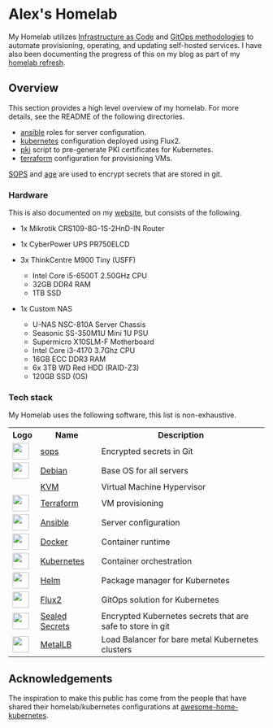 # Alex's Homelab

My Homelab utilizes [Infrastructure as Code](https://en.wikipedia.org/wiki/Infrastructure_as_code) and [GitOps methodologies](https://www.weave.works/blog/what-is-gitops-really) to automate provisioning, operating, and updating self-hosted services. I have also been documenting the progress of this on my blog as part of my [homelab refresh](https://alexgardner.id.au/blog/home-lab-refresh/).

## Overview

This section provides a high level overview of my homelab. For more details, see the README of the following directories.

- [ansible](ansible) roles for server configuration.
- [kubernetes](kubernetes) configuration deployed using Flux2.
- [pki](pki) script to pre-generate PKI certificates for Kubernetes.
- [terraform](terraform) configuration for provisioning VMs.

[SOPS](https://github.com/mozilla/sops) and [age](https://github.com/FiloSottile/age) are used to encrypt secrets that are stored in git.

### Hardware

This is also documented on my [website](https://alexgardner.id.au/homelab/), but consists of the following.

- 1x Mikrotik CRS109-8G-1S-2HnD-IN Router

- 1x CyberPower UPS PR750ELCD

- 3x ThinkCentre M900 Tiny (USFF)
  - Intel Core i5-6500T 2.50GHz CPU
  - 32GB DDR4 RAM
  - 1TB SSD

- 1x Custom NAS
  - U-NAS NSC-810A Server Chassis
  - Seasonic SS-350M1U Mini 1U PSU
  - Supermicro X10SLM-F Motherboard
  - Intel Core i3-4170 3.7Ghz CPU
  - 16GB ECC DDR3 RAM
  - 6x 3TB WD Red HDD (RAID-Z3)
  - 120GB SSD (OS)

### Tech stack

My Homelab uses the following software, this list is non-exhaustive.

<table>
  <tr>
    <th>Logo</th>
    <th>Name</th>
    <th>Description</th>
  </tr>
  <tr>
    <td><img width="32" src="https://avatars.githubusercontent.com/u/131524?s=200&v=4"></td>
    <td><a href="https://github.com/mozilla/sops">sops</a></td>
    <td>Encrypted secrets in Git</td>
  </tr>
  <tr>
    <td><img width="32" src="https://simpleicons.org/icons/debian.svg"></td>
    <td><a href="https://www.debian.org">Debian</a></td>
    <td>Base OS for all servers</td>
  </tr>
  <tr>
    <td></td>
    <td><a href="https://www.linux-kvm.org">KVM</a></td>
    <td>Virtual Machine Hypervisor</td>
  </tr>
  <tr>
    <td><img width="32" src="https://simpleicons.org/icons/terraform.svg"></td>
    <td><a href="https://www.terraform.io">Terraform</a></td>
    <td>VM provisioning</td>
  </tr>
  <tr>
    <td><img width="32" src="https://simpleicons.org/icons/ansible.svg"></td>
    <td><a href="https://www.ansible.com">Ansible</a></td>
    <td>Server configuration</td>
  </tr>
  <tr>
    <td><img width="32" src="https://simpleicons.org/icons/docker.svg"></td>
    <td><a href="https://www.docker.com">Docker</a></td>
    <td>Container runtime</td>
  </tr>
  <tr>
    <td><img width="32" src="https://simpleicons.org/icons/kubernetes.svg"></td>
    <td><a href="https://kubernetes.io">Kubernetes</a></td>
    <td>Container orchestration</td>
  </tr>
  <tr>
    <td><img width="32" src="https://simpleicons.org/icons/helm.svg"></td>
    <td><a href="https://helm.sh">Helm</a></td>
    <td>Package manager for Kubernetes</td>
  </tr>
  <tr>
    <td><img width="32" src="https://avatars.githubusercontent.com/u/52158677?s=200&v=4"></td>
    <td><a href="https://fluxcd.io">Flux2</a></td>
    <td>GitOps solution for Kubernetes</td>
  </tr>
  <tr>
    <td><img width="32" src="https://avatars.githubusercontent.com/u/34656521?s=200&v=4"></td>
    <td><a href="https://github.com/bitnami-labs/sealed-secrets">Sealed Secrets</a></td>
    <td>Encrypted Kubernetes secrets that are safe to store in git</td>
  </tr>
  <tr>
    <td><img width="32" src="https://avatars.githubusercontent.com/u/60239468?s=200&v=4"></td>
    <td><a href="https://metallb.universe.tf">MetalLB</a></td>
    <td>Load Balancer for bare metal Kubernetes clusters</td>
  </tr>
</table>

## Acknowledgements

The inspiration to make this public has come from the people that have shared their homelab/kubernetes configurations at [awesome-home-kubernetes](https://github.com/k8s-at-home/awesome-home-kubernetes).
